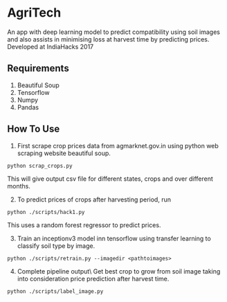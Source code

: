 # AgriTech
An app with deep learning model to predict compatibility using soil images and also assists in minimising loss at harvest time by predicting prices.
Developed at IndiaHacks 2017

## Requirements
1. Beautiful Soup
2. Tensorflow
3. Numpy
4. Pandas

## How To Use
1. First scrape crop prices data from agmarknet.gov.in using python web scraping website beautiful soup.
```
python scrap_crops.py
```
This will give output csv file for different states, crops and over different months.

2. To predict prices of crops after harvesting period, run
```
python ./scripts/hack1.py
```
This uses a random forest regressor to predict prices.


3. Train an inceptionv3 model inn tensorflow using transfer learning to classify soil type by image.
```
python ./scripts/retrain.py --imagedir <pathtoimages>
```
4. Complete pipeline output\\
Get best crop to grow from soil image taking into consideration price prediction after harvest time.
```
python ./scripts/label_image.py
```
